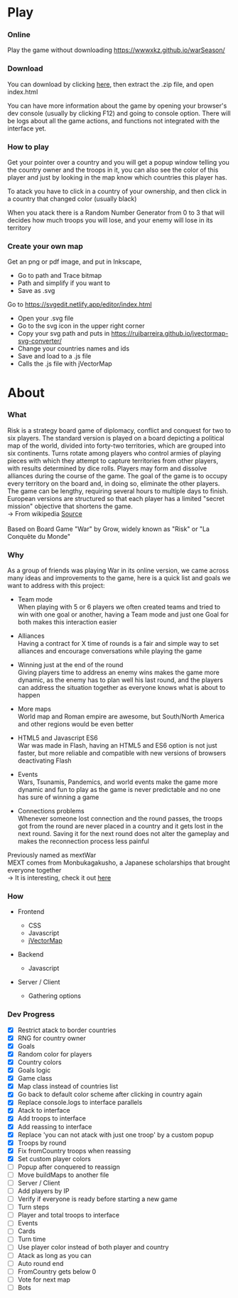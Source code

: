 # Play

### Online

Play the game without downloading https://wwwxkz.github.io/warSeason/

### Download

You can download by clicking <a href="https://github.com/wwwxkz/warSeason/archive/refs/heads/main.zip">here</a>, then extract the .zip file, and open index.html 

You can have more information about the game by opening your browser's dev console (usually by clicking F12) and going to console option. There will be logs about all the game actions, and functions not integrated with the interface yet.

### How to play

Get your pointer over a country and you will get a popup window telling you the country owner and the troops in it, you can also see the color of this player and just  by looking in the map know which countries this player has. 

To atack you have to click in a country of your ownership, and then click in a country that changed color (usually black)

When you atack there is a Random Number Generator from 0 to 3 that will decides how much troops you will lose, and your enemy will lose in its territory

### Create your own map

Get an png or pdf image, and put in Inkscape, 
- Go to path and Trace bitmap
- Path and simplify if you want to
- Save as .svg

Go to https://svgedit.netlify.app/editor/index.html
- Open your .svg file
- Go to the svg icon in the upper right corner
- Copy your svg path and puts in https://ruibarreira.github.io/jvectormap-svg-converter/
- Change your countries names and ids
- Save and load to a .js file
- Calls the .js file with jVectorMap 

# About
### What

Risk is a strategy board game of diplomacy, conflict and conquest for two to six players. The standard version is played on a board depicting a political map of the world, divided into forty-two territories, which are grouped into six continents. Turns rotate among players who control armies of playing pieces with which they attempt to capture territories from other players, with results determined by dice rolls. Players may form and dissolve alliances during the course of the game. The goal of the game is to occupy every territory on the board and, in doing so, eliminate the other players. The game can be lengthy, requiring several hours to multiple days to finish. European versions are structured so that each player has a limited "secret mission" objective that shortens the game.
<br>
-> From wikipedia <a href="https://en.wikipedia.org/wiki/Risk_(game)">Source</a>
<br><br>
Based on Board Game "War" by Grow, widely known as "Risk" or "La Conquête du Monde"

### Why

As a group of friends was playing War in its online version, we came across many ideas and improvements to the game, here is a quick list and goals we want to address with this project:

- Team mode <br>
  When playing with 5 or 6 players we often created teams and tried to win with one goal or another, having a Team mode and just one Goal for both makes this interaction easier
  
- Alliances <br>
  Having a contract for X time of rounds is a fair and simple way to set alliances and encourage conversations   while playing the game
  
- Winning just at the end of the round <br>
  Giving players time to address an enemy wins makes the game more dynamic, as the enemy has to plan well his     last round, and the players can address the situation together as everyone knows what is about to happen
  
- More maps <br>
  World map and Roman empire are awesome, but South/North America and other regions would be even better
  
- HTML5 and Javascript ES6 <br>
  War was made in Flash, having an HTML5 and ES6 option is not just faster, but more reliable and compatible with new versions of browsers deactivating Flash
  
- Events <br>
  Wars, Tsunamis, Pandemics, and world events make the game more dynamic and fun to play as the game is never   predictable and no one has sure of winning a game

- Connections problems <br>
  Whenever someone lost connection and the round passes, the troops got from the round are never placed in a country and it gets lost in the next round. Saving it for the next round does not alter the gameplay and makes the reconnection process less painful

Previously named as mextWar <br>
MEXT comes from Monbukagakusho, a Japanese scholarships that brought everyone together
<br>
-> It is interesting, check it out <a href="https://en.wikipedia.org/wiki/Monbukagakusho_Scholarship">here</a>

### How

- Frontend
  - CSS
  - Javascript
  - <a href="https://jvectormap.com/">jVectorMap</a>
    
- Backend 
  - Javascript
- Server / Client
  - Gathering options

### Dev Progress

- [X] Restrict atack to border countries
- [X] RNG for country owner
- [X] Goals
- [X] Random color for players
- [X] Country colors
- [X] Goals logic
- [X] Game class
- [X] Map class instead of countries list
- [X] Go back to default color scheme after clicking in country again
- [X] Replace console.logs to interface parallels
- [X] Atack to interface
- [X] Add troops to interface
- [X] Add reassing to interface
- [X] Replace 'you can not atack with just one troop' by a custom popup
- [X] Troops by round
- [X] Fix fromCountry troops when reassing
- [X] Set custom player colors
- [ ] Popup after conquered to reassign
- [ ] Move buildMaps to another file
- [ ] Server / Client
- [ ] Add players by IP
- [ ] Verify if everyone is ready before starting a new game
- [ ] Turn steps
- [ ] Player and total troops to interface
- [ ] Events
- [ ] Cards
- [ ] Turn time
- [ ] Use player color instead of both player and country
- [ ] Atack as long as you can
- [ ] Auto round end
- [ ] FromCountry gets below 0
- [ ] Vote for next map
- [ ] Bots
